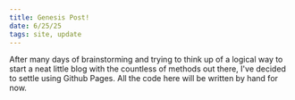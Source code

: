 ```yaml
---
title: Genesis Post! 
date: 6/25/25
tags: site, update
---
```

After many days of brainstorming and trying to think up of a logical way to start a neat little blog with the countless of methods out there, I've decided to settle using Github Pages. All the code here will be written by hand for now.

